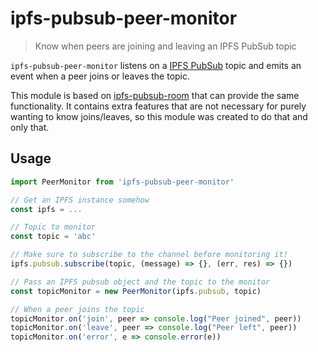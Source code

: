 # ipfs-pubsub-peer-monitor

> Know when peers are joining and leaving an IPFS PubSub topic

`ipfs-pubsub-peer-monitor` listens on a [IPFS PubSub](https://github.com/ipfs/interface-ipfs-core/blob/master/SPEC/PUBSUB.md) topic and emits an event when a peer joins or leaves the topic.

This module is based on [ipfs-pubsub-room](https://github.com/ipfs-shipyard/ipfs-pubsub-room) that can provide the same functionality. It contains extra features that are not necessary for purely wanting to know joins/leaves, so this module was created to do that and only that.

## Usage

```js
import PeerMonitor from 'ipfs-pubsub-peer-monitor'

// Get an IPFS instance somehow
const ipfs = ...

// Topic to monitor
const topic = 'abc'

// Make sure to subscribe to the channel before monitoring it!
ipfs.pubsub.subscribe(topic, (message) => {}, (err, res) => {})

// Pass an IPFS pubsub object and the topic to the monitor
const topicMonitor = new PeerMonitor(ipfs.pubsub, topic)

// When a peer joins the topic
topicMonitor.on('join', peer => console.log("Peer joined", peer))
topicMonitor.on('leave', peer => console.log("Peer left", peer))
topicMonitor.on('error', e => console.error(e))
```
